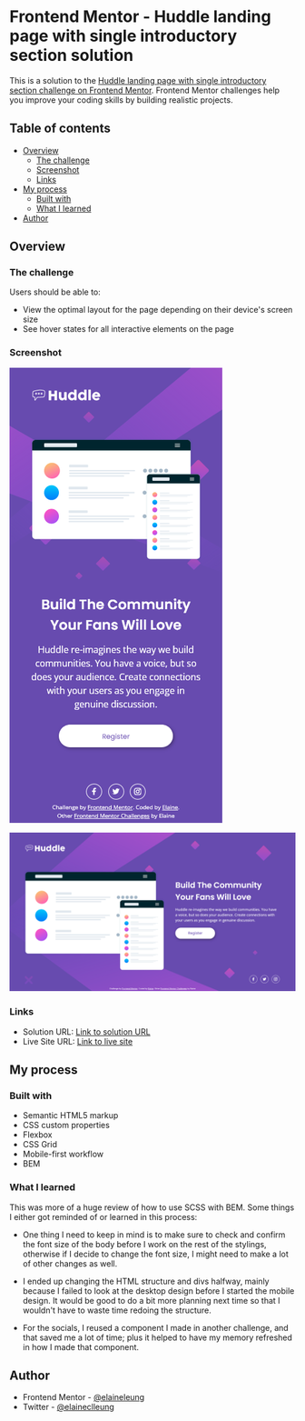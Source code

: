# Frontend Mentor - Huddle landing page with single introductory section solution

This is a solution to the [Huddle landing page with single introductory section challenge on Frontend Mentor](https://www.frontendmentor.io/challenges/huddle-landing-page-with-a-single-introductory-section-B_2Wvxgi0). Frontend Mentor challenges help you improve your coding skills by building realistic projects. 

## Table of contents

- [Overview](#overview)
  - [The challenge](#the-challenge)
  - [Screenshot](#screenshot)
  - [Links](#links)
- [My process](#my-process)
  - [Built with](#built-with)
  - [What I learned](#what-i-learned)
- [Author](#author)

## Overview

### The challenge

Users should be able to:

- View the optimal layout for the page depending on their device's screen size
- See hover states for all interactive elements on the page

### Screenshot

![Mobile view of solution](./design/mobile.png)

![Desktop view of solution](./design/desktop.png)

### Links

- Solution URL: [Link to solution URL](https://www.frontendmentor.io/solutions/landing-page-with-scss-bem-and-html-oFnvUpqYs8)
- Live Site URL: [Link to live site](https://elaineleung.github.io/frontendmentor/huddlelandingpage/)

## My process

### Built with

- Semantic HTML5 markup
- CSS custom properties
- Flexbox
- CSS Grid
- Mobile-first workflow
- BEM

### What I learned

This was more of a huge review of how to use SCSS with BEM. Some things I either got reminded of or learned in this process:

- One thing I need to keep in mind is to make sure to check and confirm the font size of the body before I work on the rest of the stylings, otherwise if I decide to change the font size, I might need to make a lot of other changes as well.

- I ended up changing the HTML structure and divs halfway, mainly because I failed to look at the desktop design before I started the mobile design. It would be good to do a bit more planning next time so that I wouldn't have to waste time redoing the structure.

- For the socials, I reused a component I made in another challenge, and that saved me a lot of time; plus it helped to have my memory refreshed in how I made that component.

## Author

- Frontend Mentor - [@elaineleung](https://www.frontendmentor.io/profile/elaineleung)
- Twitter - [@elaineclleung](https://twitter.com/elaineclleung)

